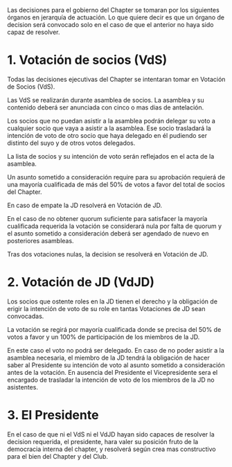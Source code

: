 Las decisiones para el gobierno del Chapter se tomaran por los siguientes órganos en jerarquía de actuación. Lo que quiere decir es que un órgano de decision será convocado solo en el caso de que el anterior no haya sido capaz de resolver.

# 1. Votación de socios (VdS)
Todas las decisiones ejecutivas del Chapter se intentaran tomar en Votación de Socios (VdS).

Las VdS se realizarán durante asamblea de socios. La asamblea y su contenido deberá ser anunciada con cinco o mas dias de antelación.

Los socios que no puedan asistir a la asamblea podrán delegar su voto a cualquier socio que vaya a asistir a la asamblea. Ese socio trasladará la intención de voto de otro socio que haya delegado en él pudiendo ser distinto del suyo y de otros votos delegados.

La lista de socios y su intención de voto serán reflejados en el acta de la asamblea.

Un asunto sometido a consideración require para su aprobación requierá de una mayoría cualificada de más del 50% de votos a favor del total de socios del Chapter. 

En caso de empate la JD resolverá en Votación de JD.

En el caso de no obtener quorum suficiente para satisfacer la mayoría cualificada requerida la votación se considerará nula por falta de quorum y el asunto sometido a consideración deberá ser agendado de nuevo en posteriores asambleas. 

Tras dos votaciones nulas, la decision se resolverá en Votación de JD.

# 2. Votación de JD (VdJD)
Los socios que ostente roles en la JD tienen el derecho y la obligación de erigir la intención de voto de su role en tantas Votaciones de JD sean convocadas.

La votación se regirá por mayoría cualificada donde se precisa del 50% de votos a favor y un 100% de participación de los miembros de la JD.

En este caso el voto no podrá ser delegado. En caso de no poder asistir a la asamblea necesaria, el miembro de la JD tendrá la obligación de hacer saber al Presidente su intención de voto al asunto sometido a consideración antes de la votación. En ausencia del Presidente el Vicepresidente sera el encargado de trasladar la intención de voto de los miembros de la JD no asistentes.

# 3. El Presidente
En el caso de que ni el VdS ni el VdJD hayan sido capaces de resolver la decision requerida, el presidente, hara valer su posición fruto de la democracia interna del chapter, y resolverá según crea mas constructivo para el bien del Chapter y del Club.